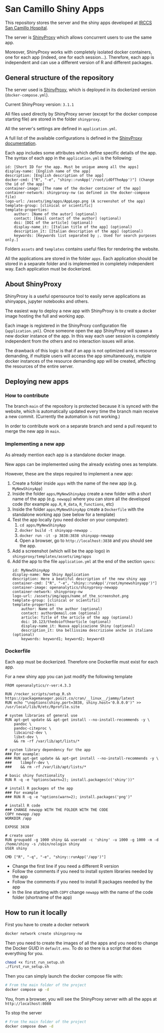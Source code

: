 # San Camillo Shiny Apps

This repository stores the server and the shiny apps developed at [IRCCS San Camillo Hospital](https://hsancamillo.it). 

The server is [ShinyProxy](https://www.shinyproxy.io/) which allows concurrent users to use the same app.

Moreover, ShinyProxy works with completely isolated docker containers, one for each app (indeed, one for each session...). Therefore, each app is independent and can use a different version of R and different packages.

## General structure of the repository

The server used is [ShinyProxy](https://www.shinyproxy.io/), which is deployed in its dockerized version (`docker-compose.yml`).

Current ShinyProxy version: `3.1.1`

All files used directly by ShinyProxy server (except for the docker compose starting file) are stored in the folder `shinyproxy`.

All the server's settings are defined in `application.yml`.

A full list of the available configurations is defined in the [ShinyProxy documentation](https://www.shinyproxy.io/documentation/configuration/).

Each app includes some attributes which define specific details of the app. The syntax of each app in the `application.yml` is the following:

```
id: [Short ID for the app. Must be unique among all the apps]
display-name: [English name of the app]
description: [English description of the app]
docker-cmd: ["R", "-e", "shiny::runApp('/root/idOfTheApp')"] (Change the id of the app)
container-image: [The name of the docker container of the app]
container-network: shinyproxy-nw (as defined in the docker-compose file)
logo-url: /assets/img/apps/AppLogo.png (A screenshot of the app)
template-group: [clinical or scientific]
template-properties:
    author: [Name of the autor] (optional)
    contact: [Email contact of the author] (optional)
    doi: [DOI of the article] (optional)
    display-name_it: [Italian title of the app] (optional)
    description_it: [Italian description of the app] (optional)
    keywords: [Keywords list separated by ;. Used for search purposes only.]
```

Folders `assets` and `templates` contains useful files for rendering the website.

All the applications are stored in the folder `apps`. Each application should be stored in a separate folder and is implemented in completely independent way. Each application must be dockerized.

## About ShinyProxy

ShinyProxy is a useful opensource tool to easily serve applications as shinyapps, jupyter notebooks and others.

The easiest way to deploy a new app with ShinyProxy is to create a docker image hosting the full and working app.

Each image is registered in the ShinyProxy configuration file (`application.yml`). Once someone open the app ShinyProxy will spawn a new docker instance of the app. In this way each user session is completely independent from the others and no interaction issues will arise.

The drawback of this logic is that if an app is not optimized and is resource demanding, if multiple users will access the app simultaneously, mutiple docker instances of the resource demanding app will be created, affecting the resources of the entire server.

## Deploying new apps

### How to contribute

The branch `main` of the repository is protected because it is synced with the website, which is automatically updated every time the branch main receive a new commit. (Currently the automation is not working.)

In order to contribute work on a separate branch and send a pull request to merge the new app in `main`.

### Implementing a new app

As already mention each app is a standalone docker image.

New apps can be implemented using the already existing ones as template.

However, these are the steps required to implement a new app:
1. Create a folder inside `apps` with the name of the new app (e.g. `MyNewShinyApp`)
2. Inside the folder `apps/MyNewShinyApp` create a new folder with a short name of the app (e.g. `newapp`) where you can store all the developed code (for example `app.R`, `R_data`, `R_functions`, etc)
3. Inside the folder `apps/MyNewShinyApp` create a `Dockerfile` with the standalone working app (see below for a template)
4. Test the app locally (you need docker on your computer):
    1. `cd apps/MyNewShinyApp`
    2. `docker build -t shinyapp-newapp .`
    3. `docker run -it -p 3838:3838 shinyapp-newapp`
    4. Open a browser, go to `http://localhost:3838` and you should see the app.
5. Add a screenshot (which will be the app logo) in `shinyproxy/templates/assets/img/apps` 
5. Add the app to the file `application.yml` at the end of the section `specs`:
    ``` 
    id: MyNewShinyApp
    display-name: New Shiny Application
    description: Here a beatiful description of the new shiny app
    container-cmd: ["R", "-e", "shiny::runApp('/root/mynewshinyapp')"]
    container-image: openanalytics/shinyproxy-newapp
    container-network: shinyproxy-nw
    logo-url: /assets/img/apps/name_of_the_screenshot.png
    template-group: [clinical or scientific]
    template-properties:
        author: Name of the author (optional)
        contact: author@email.com (optional)
        article: Title of the article of the app (optional)
        doi: 10.123/thedoiofthearticle (optional)
        display-name_it: Nuova applicazione Shiny (optional)
        description_it: Una bellissima descrizione anche in italiano (optional)
        keywords: keyword1; keyword2; keyword3
    ```

### Dockerfile

Each app must be dockerized. Therefore one Dockerfile must exist for each app.

For a new shiny app you can just modify the following template

```docker
FROM openanalytics/r-ver:4.3.3

RUN /rocker_scripts/setup_R.sh https://packagemanager.posit.co/cran/__linux__/jammy/latest
RUN echo "\noptions(shiny.port=3838, shiny.host='0.0.0.0')" >> /usr/local/lib/R/etc/Rprofile.site

# system libraries of general use
RUN apt-get update && apt-get install --no-install-recommends -y \
    pandoc \
    pandoc-citeproc \
    libcairo2-dev \
    libxt-dev \
    && rm -rf /var/lib/apt/lists/*

# system library dependency for the app
### For example:
### RUN apt-get update && apt-get install --no-install-recommends -y \
###    libmpfr-dev \
###    && rm -rf /var/lib/apt/lists/*

# basic shiny functionality
RUN R -q -e "options(warn=2); install.packages(c('shiny'))"

# install R packages of the app
### For example
### RUN R -q -e "options(warn=2); install.packages('png')"

# install R code
### CHANGE newapp WITH THE FOLDER WITH THE CODE
COPY newapp /app
WORKDIR /app

EXPOSE 3838

# create user
RUN groupadd -g 1000 shiny && useradd -c 'shiny' -u 1000 -g 1000 -m -d /home/shiny -s /sbin/nologin shiny
USER shiny

CMD ["R", "-q", "-e", "shiny::runApp('/app')"]
```

* Change the first line if you need a different R version
* Follow the comments if you need to install system libraries needed by the app
* Follow the comments if you need to install R packages needed by the app
* In the line starting with `COPY` change `newapp` with the name of the code folder (shortname of the app)


## How to run it locally

First you have to create a docker network

```bash
docker network create shinyproxy-nw
```

Then you need to create the images of all the apps and you need to change the Docker GUID in `default.env`. To do so there is a script that does everything for you.

```bash
chmod +x first_run_setup.sh
./first_run_setup.sh
```

Then you can simply launch the docker compose file with:

```bash
# From the main folder of the project
docker compose up -d
```

You, from a browser, you will see the ShinyProxy server with all the apps at `http://localhost:8080`

To stop the server

```bash
# From the main folder of the project
docker compose down -d
```